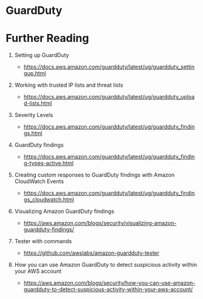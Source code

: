 # GuardDuty

# Further Reading

1. Setting up GuardDuty
    - https://docs.aws.amazon.com/guardduty/latest/ug/guardduty_settingup.html

1. Working with trusted IP lists and threat lists
    - https://docs.aws.amazon.com/guardduty/latest/ug/guardduty_upload-lists.html

1. Severity Levels
    - https://docs.aws.amazon.com/guardduty/latest/ug/guardduty_findings.html

1. GuardDuty findings
    - https://docs.aws.amazon.com/guardduty/latest/ug/guardduty_finding-types-active.html

1. Creating custom responses to GuardDuty findings with Amazon CloudWatch Events
    - https://docs.aws.amazon.com/guardduty/latest/ug/guardduty_findings_cloudwatch.html

1. Visualizing Amazon GuardDuty findings
    - https://aws.amazon.com/blogs/security/visualizing-amazon-guardduty-findings/

1. Tester with commands
    - https://github.com/awslabs/amazon-guardduty-tester

1. How you can use Amazon GuardDuty to detect suspicious activity within your AWS account
    - https://aws.amazon.com/blogs/security/how-you-can-use-amazon-guardduty-to-detect-suspicious-activity-within-your-aws-account/